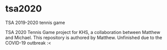 # tsa2020
TSA 2019-2020 tennis game

TSA 2020 Tennis Game project for KHS, a collaboration between Matthew and Michael. This repository is authored by Matthew. Unfinished due to the COVID-19 outbreak :<
